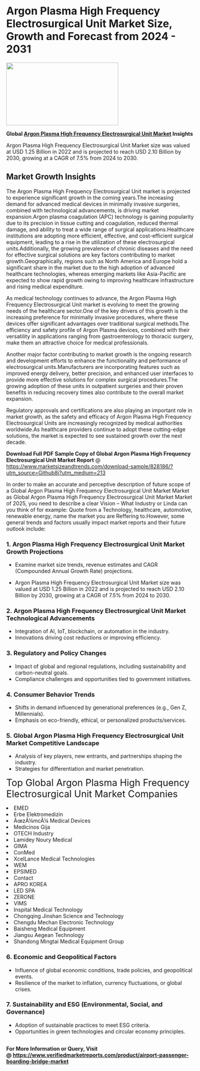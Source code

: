 <H1>Argon Plasma High Frequency Electrosurgical Unit Market Size, Growth and Forecast from 2024 - 2031</H1><img class="aligncenter size-medium wp-image-584254" src="https://thirdeyenews.in/wp-content/uploads/2024/09/Global-Market-Research-300x168.jpeg" alt="" width="300" height="168" /><p><strong>Global&nbsp;<a href="https://www.marketsizeandtrends.com/download-sample/828186/?utm_source=Github8j?utm_medium=213">Argon Plasma High Frequency Electrosurgical Unit Market</a> Insights</strong></p><p>Argon Plasma High Frequency Electrosurgical Unit Market size was valued at USD 1.25 Billion in 2022 and is projected to reach USD 2.10 Billion by 2030, growing at a CAGR of 7.5% from 2024 to 2030.</p><p><h2>Market Growth Insights</h2> <p>The Argon Plasma High Frequency Electrosurgical Unit market is projected to experience significant growth in the coming years.The increasing demand for advanced medical devices in minimally invasive surgeries, combined with technological advancements, is driving market expansion.Argon plasma coagulation (APC) technology is gaining popularity due to its precision in tissue cutting and coagulation, reduced thermal damage, and ability to treat a wide range of surgical applications.Healthcare institutions are adopting more efficient, effective, and cost-efficient surgical equipment, leading to a rise in the utilization of these electrosurgical units.Additionally, the growing prevalence of chronic diseases and the need for effective surgical solutions are key factors contributing to market growth.Geographically, regions such as North America and Europe hold a significant share in the market due to the high adoption of advanced healthcare technologies, whereas emerging markets like Asia-Pacific are expected to show rapid growth owing to improving healthcare infrastructure and rising medical expenditure.</p> <p>As medical technology continues to advance, the Argon Plasma High Frequency Electrosurgical Unit market is evolving to meet the growing needs of the healthcare sector.One of the key drivers of this growth is the increasing preference for minimally invasive procedures, where these devices offer significant advantages over traditional surgical methods.The efficiency and safety profile of Argon Plasma devices, combined with their versatility in applications ranging from gastroenterology to thoracic surgery, make them an attractive choice for medical professionals.</p> <p>Another major factor contributing to market growth is the ongoing research and development efforts to enhance the functionality and performance of electrosurgical units.Manufacturers are incorporating features such as improved energy delivery, better precision, and enhanced user interfaces to provide more effective solutions for complex surgical procedures.The growing adoption of these units in outpatient surgeries and their proven benefits in reducing recovery times also contribute to the overall market expansion.</p> <p>Regulatory approvals and certifications are also playing an important role in market growth, as the safety and efficacy of Argon Plasma High Frequency Electrosurgical Units are increasingly recognized by medical authorities worldwide.As healthcare providers continue to adopt these cutting-edge solutions, the market is expected to see sustained growth over the next decade.</p> <p><span class=""><strong>Download Full PDF Sample Copy of Global Argon Plasma High Frequency Electrosurgical Unit Market Report</strong> @ <a href="https://www.marketsizeandtrends.com/download-sample/828186/?utm_source=Github8j?utm_medium=213" target="_blank">https://www.marketsizeandtrends.com/download-sample/828186/?utm_source=Github8j?utm_medium=213</a></span></p><p>In order to make an accurate and perceptive description of future scope of a Global&nbsp;Argon Plasma High Frequency Electrosurgical Unit Market Market as Global&nbsp;Argon Plasma High Frequency Electrosurgical Unit Market Market of 2025, you need to describe a clear Vision &ndash; What Industry or Linda can you think of for example: Quote from a Technology, healthcare, automotive, renewable energy, name the market you are Reffering to.However, some general trends and factors usually impact market reports and their future outlook include:</p><h3>1.&nbsp;<strong>Argon Plasma High Frequency Electrosurgical Unit Market Growth Projections</strong></h3><ul><li>Examine market size trends, revenue estimates and CAGR (Compounded Annual Growth Rate) projections.</li><li><p>Argon Plasma High Frequency Electrosurgical Unit Market size was valued at USD 1.25 Billion in 2022 and is projected to reach USD 2.10 Billion by 2030, growing at a CAGR of 7.5% from 2024 to 2030.</p></li></ul><h3>2.&nbsp;<strong>Argon Plasma High Frequency Electrosurgical Unit Market Technological Advancements</strong></h3><ul><li>Integration of AI, IoT, blockchain, or automation in the industry.</li><li>Innovations driving cost reductions or improving efficiency.</li></ul><h3>3.&nbsp;<strong>Regulatory and Policy Changes</strong></h3><ul><li>Impact of global and regional regulations, including sustainability and carbon-neutral goals.</li><li>Compliance challenges and opportunities tied to government initiatives.</li></ul><h3>4.&nbsp;<strong>Consumer Behavior Trends</strong></h3><ul><li>Shifts in demand influenced by generational preferences (e.g., Gen Z, Millennials).</li><li>Emphasis on eco-friendly, ethical, or personalized products/services.</li></ul><h3>5.&nbsp;<strong>Global Argon Plasma High Frequency Electrosurgical Unit Market Competitive Landscape</strong></h3><ul><li>Analysis of key players, new entrants, and partnerships shaping the industry.</li><li>Strategies for differentiation and market penetration.</li></ul><p data-pm-slice="1 1 []"><span style="color: inherit; font-family: inherit; font-size: 25px;">Top Global Argon Plasma High Frequency Electrosurgical Unit Market Companies</span></p><div class="" data-test-id=""><p><li>EMED</li><li> Erbe Elektromedizin</li><li> ÃœzÃ¼mcÃ¼ Medical Devices</li><li> Medicinos Gija</li><li> OTECH Industry</li><li> Lamidey Noury Medical</li><li> GIMA</li><li> ConMed</li><li> XcelLance Medical Technologies</li><li> WEM</li><li> EPSIMED</li><li> Contact</li><li> APRO KOREA</li><li> LED SPA</li><li> ZERONE</li><li> VIMS</li><li> Inspital Medical Technology</li><li> Chongqing Jinshan Science and Technology</li><li> Chengdu Mechan Electronic Technology</li><li> Baisheng Medical Equipment</li><li> Jiangsu Aegean Technology</li><li> Shandong Mingtai Medical Equipment Group</li></p></div><h3>6.&nbsp;<strong>Economic and Geopolitical Factors</strong></h3><ul><li>Influence of global economic conditions, trade policies, and geopolitical events.</li><li>Resilience of the market to inflation, currency fluctuations, or global crises.</li></ul><h3>7.&nbsp;<strong>Sustainability and ESG (Environmental, Social, and Governance)</strong></h3><ul><li>Adoption of sustainable practices to meet ESG criteria.</li><li>Opportunities in green technologies and circular economy principles.</li></ul><h2><strong style="font-size: 14px;">For More Information or Query, Visit @&nbsp;</strong><a style="background-color: #ffffff; font-size: 14px;" href="https://www.marketsizeandtrends.com/report/argon-plasma-high-frequency-electrosurgical-unit-market/" target="_blank">https://www.verifiedmarketreports.com/product/airport-passenger-boarding-bridge-market</a></h2>
